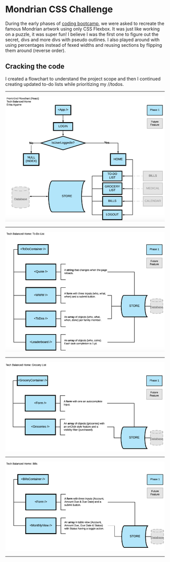 # Mondrian CSS Challenge

During the early phases of [coding bootcamp](https://www.digitalcrafts.com/), we were asked to recreate the famous 
Mondrian artwork using only CSS Flexbox. It was just like working on a puzzle, it was super fun! I believe I was 
the first one to figure out the secret, divs and more divs with pseudo outlines. I also played around with using
percentages instead of fexed widths and reusing sections by flipping them around (reverse order).

## Cracking the code
I created a flowchart to understand the project scope and then I continued creating updated to-do lists while prioritizing my //todos. 

___
![TBH Flowchart](https://github.com/Zenerika/react-tbh/blob/master/TBH_Flowchart/TBH_FlowChart_v1_1.png)
___
![To-Do Flowchart](https://github.com/Zenerika/react-tbh/blob/master/TBH_Flowchart/TBH_FlowChart_v1_2.png)
___
![Grocery List Flowchart](https://github.com/Zenerika/react-tbh/blob/master/TBH_Flowchart/TBH_FlowChart_v1_3.png)
___
![Bills Flowchart](https://github.com/Zenerika/react-tbh/blob/master/TBH_Flowchart/TBH_FlowChart_v1_4.png)
___

